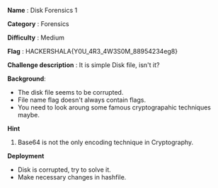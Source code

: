**Name** : Disk Forensics 1

**Category** : Forensics

**Difficulty** : Medium 

**Flag** : HACKERSHALA{Y0U_4R3_4W3S0M_88954234eg8}

**Challenge description** : 
It is simple Disk file, isn't it?

**Background**: 

+ The disk file seems to be corrupted. 
+ File name flag doesn't always contain flags. 
+ You need to look aroung some famous cryptograpahic techniques maybe. 

**Hint**
1. Base64 is not the only encoding technique in Cryptography. 

**Deployment**
+ Disk is corrupted, try to solve it. 
+ Make necessary changes in hashfile. 
